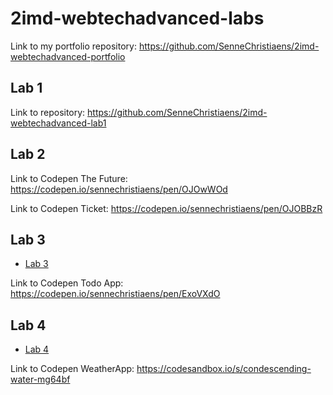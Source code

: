 # 2imd-webtechadvanced-labs

Link to my portfolio repository: https://github.com/SenneChristiaens/2imd-webtechadvanced-portfolio

## Lab 1

Link to repository: https://github.com/SenneChristiaens/2imd-webtechadvanced-lab1


## Lab 2

Link to Codepen The Future: https://codepen.io/sennechristiaens/pen/OJOwWOd

Link to Codepen Ticket: https://codepen.io/sennechristiaens/pen/OJOBBzR

## Lab 3

- [Lab 3](https://github.com/SenneChristiaens/2imd-webtechadvanced-portfolio/tree/main/Lab%203%20-%20ES6)

Link to Codepen Todo App: https://codepen.io/sennechristiaens/pen/ExoVXdO

## Lab 4

- [Lab 4](https://github.com/SenneChristiaens/2imd-webtechadvanced-portfolio/tree/main/Lab%204%20-%20API)

Link to Codepen WeatherApp: https://codesandbox.io/s/condescending-water-mg64bf
